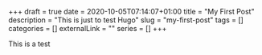 +++
draft = true
date = 2020-10-05T07:14:07+01:00
title = "My First Post"
description = "This is just to test Hugo"
slug = "my-first-post" 
tags = []
categories = []
externalLink = ""
series = []
+++


This is a test
